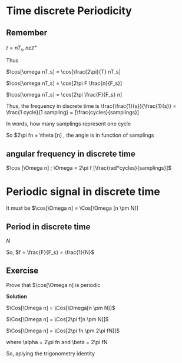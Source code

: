 # Time discrete Periodicity

## Remember

$t = nT_s , n \varepsilon \mathbb{Z}^{+}$

Thus

$\cos[\omega nT_s] = \cos[\frac{2\pi}{T} nT_s]

$\cos[\omega nT_s] = \cos[2\pi F \frac{n}{F_s}]

$\cos[\omega nT_s] = \cos[2\pi \frac{F}{F_s} n]

Thus, the frequency in discrete time is \frac{\frac{1}{s}}{\frac{1}{s}} = \frac{1 cycle}{1 sampling} = [\frac{cycles}{samplings}]

In words, how many samplings represent one cycle 

So $2\pi fn = \theta [n] , the angle is in function of samplings

## angular frequency in discrete time

$\cos [\Omega n] ; \Omega = 2\pi f [\frac{rad*cycles}{samplings}]$

# Periodic signal in discrete time

It must be $\cos[\Omega n] = \Cos[\Omega [n \pm N]]

## Period in discrete time

$N$ 

So, $f = \frac{F}{F_s} = \frac{1}{N}$

## Exercise

Prove that $\cos[\Omega n] is periodic

**Solution**

$\Cos[\Omega n] = \Cos[\Omega[n \pm N]]$

$\Cos[\Omega n] = \Cos[2\pi f[n \pm N]]$

$\Cos[\Omega n] = \Cos[2\pi fn \pm 2\pi fN]]$

where \alpha = 2\pi fn and \beta = 2\pi fN

So, aplying the trigonometry identity






